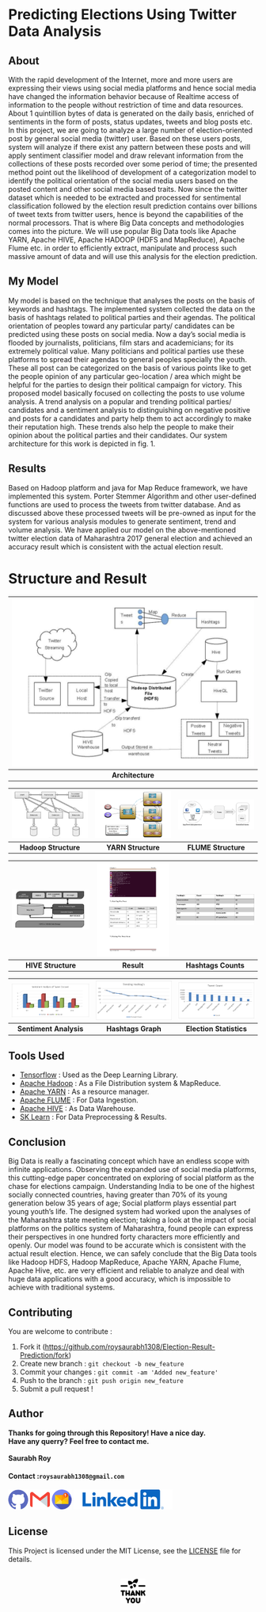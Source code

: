 # Predicting Elections Using Twitter Data Analysis
## About
With the rapid development of the Internet, more and more users are expressing their views using social media platforms and hence social media have changed the information behavior because of Realtime access of information to the people without restriction of time and data resources. About 1 quintillion bytes of data is generated on the daily basis, enriched of sentiments in the form of posts, status updates, tweets and blog posts etc. In this project, we are going to analyze a large number of election-oriented post by general social media (twitter) user. Based on these users posts, system will analyze if there exist any pattern between these posts and will apply sentiment classifier model and draw relevant information from the collections of these posts recorded over some period of time; the presented method point out the likelihood of development of a categorization model to identify the political orientation of the social media users based on the posted content and other social media based traits. Now since the twitter dataset which is needed to be extracted and processed for sentimental classification followed by the election result prediction contains over billions of tweet texts from twitter users, hence is beyond the capabilities of the normal processors. That is where Big Data concepts and methodologies comes into the picture. We will use popular Big Data tools like Apache YARN, Apache HIVE, Apache HADOOP (HDFS and MapReduce), Apache Flume etc. in order to efficiently extract, manipulate and process such massive amount of data and will use this analysis for the election prediction.


## My Model
My model is based on the technique that analyses the posts on the basis of keywords and hashtags. The implemented system collected the data on the basis of hashtags related to political parties and their agendas. The political orientation of peoples toward any particular party/ candidates can be predicted using these posts on social media. Now a day’s social media is flooded by journalists, politicians, film stars and academicians; for its extremely political value. Many politicians and political parties use these platforms to spread their agendas to general peoples specially the youth. These all post can be categorized on the basis of various points like to get the people opinion of any particular geo-location / area which might be helpful for the parties to design their political campaign for victory. This proposed model basically focused on collecting the posts to use volume analysis. A trend analysis on a popular and trending political parties/ candidates and a sentiment analysis to distinguishing on negative positive and posts for a candidates and party help them to act accordingly to make their reputation high. These trends also help the people to make their opinion about the political parties and their candidates. Our system architecture for this work is depicted in fig. 1.


## Results 
Based on Hadoop platform and java for Map Reduce framework, we have implemented this system. Porter Stemmer Algorithm and other user-defined functions are used to process the tweets from twitter database. And as discussed above these processed tweets will be pre-owned as input for the system for various analysis modules to generate sentiment, trend and volume analysis. We have applied our model on the above-mentioned twitter election data of Maharashtra 2017 general election and achieved an accuracy result which is consistent with the actual election result.


# Structure and Result #

|<img src="Structure and Result/Arch.png">|
|:--:|
|**Architecture**|

|<img src="Structure and Result/Hadoop.png" width="267">|<img src="Structure and Result/Yarn.png" width="267">|<img src="Structure and Result/Flume.png" width="267">|
|:--:|:--:|:--:|
|**Hadoop Structure**|**YARN Structure**|**FLUME Structure**|


|<img src="Structure and Result/Hive.png" width="267">|<img src="Structure and Result/Res.png" width="267">|<img src="Structure and Result/Table.png" width="267">|
|:--:|:--:|:--:|
|**HIVE Structure**|**Result**|**Hashtags Counts**|

|<img src="Structure and Result/Sentiments.png" width="267">|<img src="Structure and Result/Hashtags.png" width="267">|<img src="Structure and Result/Stats.png" width="267">|
|:--:|:--:|:--:|
|**Sentiment Analysis**|**Hashtags Graph**|**Election Statistics**|


## Tools Used
* [Tensorflow](https://www.tensorflow.org/) : Used as the Deep Learning Library.
* [Apache Hadoop](https://hadoop.apache.org/) : As a File Distribution system & MapReduce.
* [Apache YARN](https://hadoop.apache.org/docs/current/hadoop-yarn/hadoop-yarn-site/YARN.html) : As a resource manager.
* [Apache FLUME](https://flume.apache.org/) : For Data Ingestion.
* [Apache HIVE](https://hive.apache.org/) : As Data Warehouse.
* [SK Learn](https://scikit-learn.org/) : For Data Preprocessing & Results.

## Conclusion
Big Data is really a fascinating concept which have an endless scope with infinite applications. Observing the expanded use of social media platforms, this cutting-edge paper concentrated on exploring of social platform as the chase for elections campaign. Understanding India to be one of the highest socially connected countries, having greater than 70% of its young generation below 35 years of age; Social platform plays essential part young youth’s life. The designed system had worked upon the analyses of the Maharashtra state meeting election; taking a look at the impact of social platforms on the politics system of Maharashtra, found people can express their perspectives in one hundred forty characters more efficiently and openly. Our model was found to be accurate which is consistent with the actual result election. Hence, we can safely conclude that the Big Data tools like Hadoop HDFS, Hadoop MapReduce, Apache YARN, Apache Flume, Apache Hive, etc. are very efficient and reliable to analyze and deal with huge data applications with a good accuracy, which is impossible to achieve with traditional systems.


## Contributing
You are welcome to contribute :

1. Fork it (https://github.com/roysaurabh1308/Election-Result-Prediction/fork)
2. Create new branch : `git checkout -b new_feature`
3. Commit your changes : `git commit -am 'Added new_feature'`
4. Push to the branch : `git push origin new_feature`
5. Submit a pull request !

## Author 
**Thanks for going through this Repository! Have a nice day.**</br>
**Have any querry? Feel free to contact me.**</br>
</br>**Saurabh Roy**</br>
#### **Contact** :`roysaurabh1308@gmail.com`
<p align="left">
<a href="https://github.com/roysaurabh1308/" target="_blank"><img src="Documentation/icons/github.svg" height ="40" alt="github"></a>
<a href="mailto:roysaurabh1308@gmail.com" target="_blank"><img src="Documentation/icons/mail.svg" height ="40" alt="Gmail"></a>
<a href="mailto:saurabhr17100@iiitnr.edu.in" target="_blank"><img src="Documentation/icons/mail1.svg" height ="40" alt="College Mail"></a>
<a href="https://www.linkedin.com/in/saurabh-roy-18811014b" target="_blank"><img src="Documentation/icons/linkedin.svg" alt="Linkedin"></a>
</p>

## License
This Project is licensed under the MIT License, see the [LICENSE](LICENSE) file for details.
<br>
<br>
<p align="center"><img src="Documentation/icons/thank-you.png" height=50></p>
